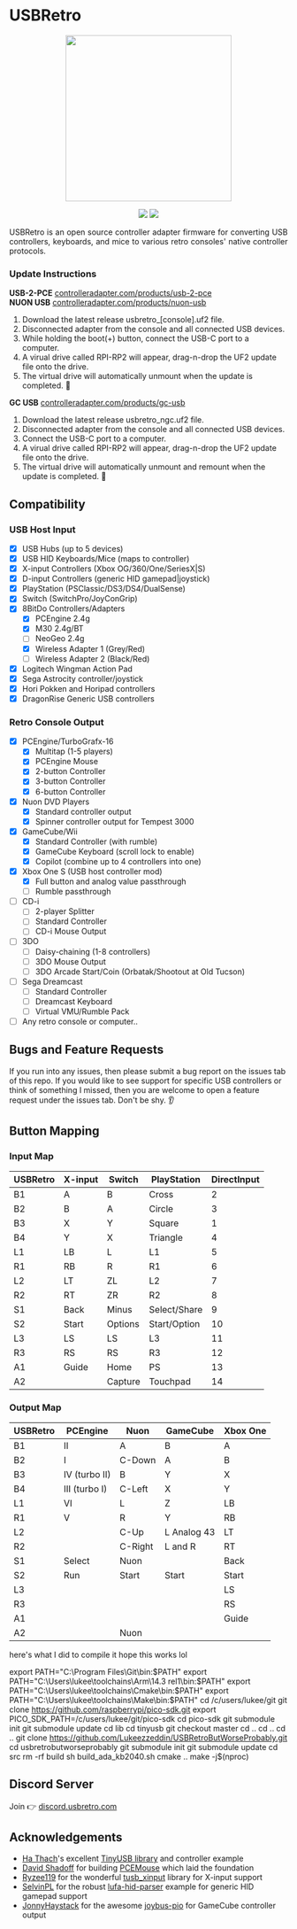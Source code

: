 # USBRetro

<p align="center"><img src="static/PNGs/USBRetro_Outline.png" width="300"/></p>
<p align="center">
  <img src="https://img.shields.io/github/license/RobertDaleSmith/USBRetro" />
  <img src="https://img.shields.io/github/actions/workflow/status/RobertDaleSmith/USBRetro/.github/workflows/build.yml" />
</p>
<p align="justify">USBRetro is an open source controller adapter firmware for converting USB controllers, keyboards, and mice to various retro consoles' native controller protocols.</p>

### Update Instructions

**USB-2-PCE** [controlleradapter.com/products/usb-2-pce](https://controlleradapter.com/products/usb-2-pce)<br>
**NUON USB** [controlleradapter.com/products/nuon-usb](https://controlleradapter.com/products/nuon-usb)

1. Download the latest release usbretro_[console].uf2 file.
2. Disconnected adapter from the console and all connected USB devices.
3. While holding the boot(+) button, connect the USB-C port to a computer.
4. A virual drive called RPI-RP2 will appear, drag-n-drop the UF2 update file onto the drive.
5. The virtual drive will automatically unmount when the update is completed. 🚀

**GC USB** [controlleradapter.com/products/gc-usb](https://controlleradapter.com/products/gc-usb)

1. Download the latest release usbretro_ngc.uf2 file.
2. Disconnected adapter from the console and all connected USB devices.
3. Connect the USB-C port to a computer.
4. A virual drive called RPI-RP2 will appear, drag-n-drop the UF2 update file onto the drive.
5. The virtual drive will automatically unmount and remount when the update is completed. 🚀

## Compatibility

### USB Host Input
- [x] USB Hubs (up to 5 devices)
- [x] USB HID Keyboards/Mice (maps to controller)
- [x] X-input Controllers (Xbox OG/360/One/SeriesX|S)
- [x] D-input Controllers (generic HID gamepad|joystick)
- [x] PlayStation (PSClassic/DS3/DS4/DualSense)
- [x] Switch (SwitchPro/JoyConGrip)
- [x] 8BitDo Controllers/Adapters
    - [x] PCEngine 2.4g
    - [x] M30 2.4g/BT
    - [ ] NeoGeo 2.4g
    - [x] Wireless Adapter 1 (Grey/Red)
    - [ ] Wireless Adapter 2 (Black/Red)
- [x] Logitech Wingman Action Pad
- [x] Sega Astrocity controller/joystick
- [x] Hori Pokken and Horipad controllers
- [x] DragonRise Generic USB controllers

### Retro Console Output
- [x] PCEngine/TurboGrafx-16
    - [x] Multitap (1-5 players)
    - [x] PCEngine Mouse
    - [x] 2-button Controller
    - [x] 3-button Controller
    - [x] 6-button Controller
- [x] Nuon DVD Players
    - [x] Standard controller output
    - [x] Spinner controller output for Tempest 3000
- [x] GameCube/Wii
    - [x] Standard Controller (with rumble)
    - [x] GameCube Keyboard (scroll lock to enable)
    - [x] Copilot (combine up to 4 controllers into one)
- [x] Xbox One S (USB host controller mod)
    - [x] Full button and analog value passthrough
    - [ ] Rumble passthrough
- [ ] CD-i
    - [ ] 2-player Splitter
    - [ ] Standard Controller
    - [ ] CD-i Mouse Output
- [ ] 3DO
    - [ ] Daisy-chaining (1-8 controllers)
    - [ ] 3DO Mouse Output
    - [ ] 3DO Arcade Start/Coin (Orbatak/Shootout at Old Tucson)
- [ ] Sega Dreamcast
    - [ ] Standard Controller
    - [ ] Dreamcast Keyboard
    - [ ] Virtual VMU/Rumble Pack
- [ ] Any retro console or computer..

## Bugs and Feature Requests

If you run into any issues, then please submit a bug report on the issues tab of this repo. If you would like to see support for specific USB controllers or think of something I missed, then you are welcome to open a feature request under the issues tab. Don't be shy. 👂

## Button Mapping

### Input Map

| USBRetro    | X-input     | Switch      | PlayStation | DirectInput |
| ----------- | ----------- | ----------- | ----------- | ----------- |
| B1          | A           | B           | Cross       | 2           |
| B2          | B           | A           | Circle      | 3           |
| B3          | X           | Y           | Square      | 1           |
| B4          | Y           | X           | Triangle    | 4           |
| L1          | LB          | L           | L1          | 5           |
| R1          | RB          | R           | R1          | 6           |
| L2          | LT          | ZL          | L2          | 7           |
| R2          | RT          | ZR          | R2          | 8           |
| S1          | Back        | Minus       | Select/Share| 9           |
| S2          | Start       | Options     | Start/Option| 10          |
| L3          | LS          | LS          | L3          | 11          |
| R3          | RS          | RS          | R3          | 12          |
| A1          | Guide       | Home        | PS          | 13          |
| A2          |             | Capture     | Touchpad    | 14          |

### Output Map
| USBRetro    | PCEngine      | Nuon        | GameCube    | Xbox One    |
| ----------- | ------------- | ----------- | ----------- | ----------- |
| B1          | II            | A           | B           | A           |
| B2          | I             | C-Down      | A           | B           |
| B3          | IV (turbo II) | B           | Y           | X           |
| B4          | III (turbo I) | C-Left      | X           | Y           |
| L1          | VI            | L           | Z           | LB          |
| R1          | V             | R           | Y           | RB          |
| L2          |               | C-Up        | L Analog 43 | LT          |
| R2          |               | C-Right     | L and R     | RT          |
| S1          | Select        | Nuon        |             | Back        |
| S2          | Run           | Start       | Start       | Start       |
| L3          |               |             |             | LS          |
| R3          |               |             |             | RS          |
| A1          |               |             |             | Guide       |
| A2          |               | Nuon        |             |             |

here's what I did to compile it hope this works lol

export PATH="C:\Program Files\Git\bin:$PATH"
export PATH="C:\Users\lukee\toolchains\Arm\14.3 rel1\bin:$PATH"
export PATH="C:\Users\lukee\toolchains\Cmake\bin:$PATH"
export PATH="C:\Users\lukee\toolchains\Make\bin:$PATH"
cd /c/users/lukee/git
git clone https://github.com/raspberrypi/pico-sdk.git
export PICO_SDK_PATH=/c/users/lukee/git/pico-sdk
cd pico-sdk
git submodule init
git submodule update
cd lib
cd tinyusb
git checkout master
cd ..
cd ..
cd ..
git clone https://github.com/Lukeezzeddin/USBRetroButWorseProbably.git
cd usbretrobutworseprobably
git submodule init
git submodule update
cd src
rm -rf build
sh build_ada_kb2040.sh
cmake ..
make -j$(nproc)

## Discord Server

Join 👉 [discord.usbretro.com](https://discord.usbretro.com/)

## Acknowledgements

- [Ha Thach](https://github.com/hathach/)'s excellent [TinyUSB library](https://github.com/hathach/tinyusb) and controller example
- [David Shadoff](https://github.com/dshadoff) for building [PCEMouse](https://github.com/dshadoff/PC_Engine_RP2040_Projects/tree/main/PCEMouse) which laid the foundation
- [Ryzee119](https://github.com/Ryzee119) for the wonderful [tusb_xinput](https://github.com/Ryzee119/tusb_xinput/) library for X-input support
- [SelvinPL](https://github.com/SelvinPL/) for the robust [lufa-hid-parser](https://gist.github.com/SelvinPL/99fd9af4566e759b6553e912b6a163f9) example for generic HID gamepad support
- [JonnyHaystack](https://github.com/JonnyHaystack/) for the awesome [joybus-pio](https://github.com/JonnyHaystack/joybus-pio) for GameCube controller output

